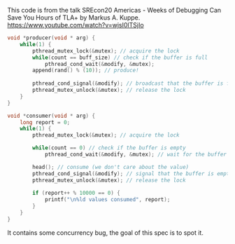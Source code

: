 This code is from the talk SREcon20 Americas - Weeks of Debugging Can Save You Hours of TLA+ by Markus A. Kuppe.
https://www.youtube.com/watch?v=wjsI0lTSjIo

```c
void *producer(void * arg) {
    while(1) {
        pthread_mutex_lock(&mutex); // acquire the lock
        while(count == buff_size) // check if the buffer is full
            pthread_cond_wait(&modify, &mutex);
        append(rand() % (10)); // produce!
            
        pthread_cond_signal(&modify); // broadcast that the buffer is full
        pthread_mutex_unlock(&mutex); // release the lock
    }
}

void *consumer(void * arg) {
    long report = 0;
    while(1) {
        pthread_mutex_lock(&mutex); // acquire the lock

        while(count == 0) // check if the buffer is empty
            pthread_cond_wait(&modify, &mutex); // wait for the buffer

        head(); // consume (we don't care about the value)
        pthread_cond_signal(&modify); // signal that the buffer is empty
        pthread_mutex_unlock(&mutex); // release the lock
            
        if (report++ % 10000 == 0) {
            printf("\n%ld values consumed", report);
        }
    }
}
```
It contains some concurrency bug, the goal of this spec is to spot it.
